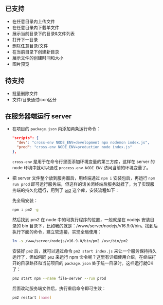 ## 已支持
* 在任意目录内上传文件
* 在任意目录内下载单文件
* 展示当前目录下的目录&文件列表
* 打开下一目录
* 删除任意目录/文件
* 在当前目录下创建新目录
* 展示文件的创建时间和大小
* 图片预览

## 待支持
* 批量删除文件
* 文件/目录通过icon区分


## 在服务器端运行 server
* 在项目的 `package.json` 内添加两条运行命令：
  ```json
  "scripts": {
    "dev": "cross-env NODE_ENV=development npx nodemon index.js",
    "prod": "cross-env NODE_ENV=production node index.js"
  },
  ```
  `cross-env` 是用于在命令行里面添加环境变量的第三方库，这样在 server 的 node 环境中就可以通过 `process.env.NODE_ENV` 访问当前的环境变量了。
* 把 server 文件整个放到服务器后，用终端通过 `npm i` 安装包后，再运行 `npm run prod` 即可运行服务端，但这样的话关闭终端后服务就挂了，为了实现服务端的持久化运行，用到了 [`pm2`](https://www.npmjs.com/package/pm2?activeTab=readme) 这个库，安装流程如下：
  
  先全局安装：
  ```sh
  npm i pm2 -g
  ```
  然后找到 pm2 在 node 中的可执行程序的位置，一般就是在 nodejs 安装目录的 bin 目录下，比如我的就是：/www/server/nodejs/v16.9.0/bin。找到后执行下面的命令，建立软连接，实现全局使用：
  ```sh
  ln -s /www/server/nodejs/v16.9.0/bin/pm2 /usr/bin/pm2
  ```
  安装好 `pm2` 后，就可以通过命令 `pm2 start index.js` 来让一个服务保持持久运行了，但如何同 `pm2` 来运行 npm 命令呢？[这里](https://blog.csdn.net/qq_39085895/article/details/122166550)有详细使用介绍，在终端打开的目录路径和当前项目的 `package.json` 处于统一目录时，这样运行就OK了：
  ```sh
  pm2 start npm --name file-server --run prod
  ```
  后面改动服务端文件后，执行重启命令即可生效：
  ```sh
  pm2 restart [name]
  ```
